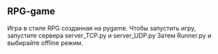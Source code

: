 RPG-game
---
Игра в стиле RPG созданная на pygame.
Чтобы запустить игру, запустите сервера server_TCP.py и server_UDP.py
Затем Runner.py и выбирайте offline режим.